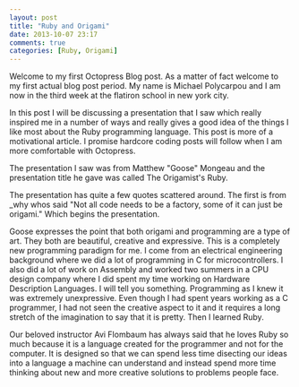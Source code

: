 ```yaml
---
layout: post
title: "Ruby and Origami"
date: 2013-10-07 23:17
comments: true
categories: [Ruby, Origami]
---
```

Welcome to my first Octopress Blog post. As a matter of fact welcome to my first actual blog post period. My name is Michael Polycarpou and I am now in the third week at the flatiron school in new york city.

In this post I will be discussing a presentation that I saw which really inspired me in a number of ways and really gives a good idea of the things I like most about the Ruby programming language. This post is more of a motivational article. I promise hardcore coding posts will follow when I am more comfortable with Octopress.
<!-- more -->
The presentation I saw was from Matthew "Goose" Mongeau and the presentation title he gave was called The Origamist's Ruby. 

The presentation has quite a few quotes scattered around. The first is from _why whos said "Not all code needs to be a factory, some of it can just be origami." Which begins the presentation. 

Goose expresses the point that both origami and programming are a type of art. They both are beautiful, creative and expressive. 
This is a completely new programming paradigm for me. I come from an electrical engineering background where we did a lot of programming in C for microcontrollers. I also did a lot of work on Assembly and worked two summers in a CPU design company where I did spent my time working on Hardware Description Languages. I will tell you something. Programming as I knew it was extremely unexpressive. Even though I had spent years working as a C programmer, I had not seen the creative aspect to it and it requires a long stretch of the imagination to say that it is pretty. Then I learned Ruby. 

Our beloved instructor Avi Flombaum has always said that he loves Ruby so much because it is a language created for the programmer and not for the computer. It is designed so that we can spend less time disecting our ideas into a language a machine can understand and instead spend more time thinking about new and more creative solutions to problems people face. 



